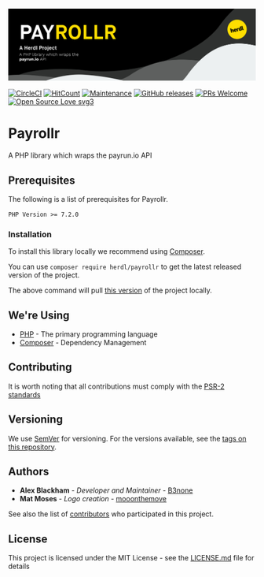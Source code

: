 ![Payrollr](.github/README/logo.png)

[![CircleCI](https://circleci.com/gh/herdl/payrollr/tree/develop.svg?style=svg)](https://circleci.com/gh/herdl/payrollr/tree/develop)
[![HitCount](http://hits.dwyl.io/b3none/payrollr.svg)](http://hits.dwyl.io/herdl/payrollr)
[![Maintenance](https://img.shields.io/badge/Maintained%3F-yes-green.svg)](https://github.com/herdl/payrollr/graphs/commit-activity)
[![GitHub releases](https://img.shields.io/github/release/herdl/payrollr.svg)](https://github.com/herdl/payrollr/releases/)
[![PRs Welcome](https://img.shields.io/badge/PRs-welcome-brightgreen.svg?style=flat-square)](http://makeapullrequest.com)
[![Open Source Love svg3](https://badges.frapsoft.com/os/v3/open-source.svg?v=103)](https://github.com/herdl)

# Payrollr
A PHP library which wraps the payrun.io API

## Prerequisites
The following is a list of prerequisites for Payrollr.
```
PHP Version >= 7.2.0
```

### Installation

To install this library locally we recommend using [Composer](https://getcomposer.org/).

You can use `composer require herdl/payrollr` to get the latest released version of the project. 

The above command will pull [this version](https://github.com/herdl/payrollr/releases/latest) of the project locally.

## We're Using
* [PHP](http://www.dropwizard.io/1.0.2/docs/) - The primary programming language
* [Composer](https://getcomposer.org/) - Dependency Management

## Contributing
It is worth noting that all contributions must comply with the [PSR-2 standards](https://github.com/php-fig/fig-standards/blob/master/accepted/PSR-2-coding-style-guide.md)

## Versioning
We use [SemVer](http://semver.org/) for versioning. For the versions available, see the [tags on this repository](https://github.com/herdl/payrollr/tags). 

## Authors
* **Alex Blackham** - *Developer and Maintainer* - [B3none](https://github.com/b3none)
* **Mat Moses** - *Logo creation* - [mooonthemove](https://instagram.com/mooonthemove)

See also the list of [contributors](https://github.com/herdl/payrollr/contributors) who participated in this project.

## License
This project is licensed under the MIT License - see the [LICENSE.md](LICENSE.md) file for details
